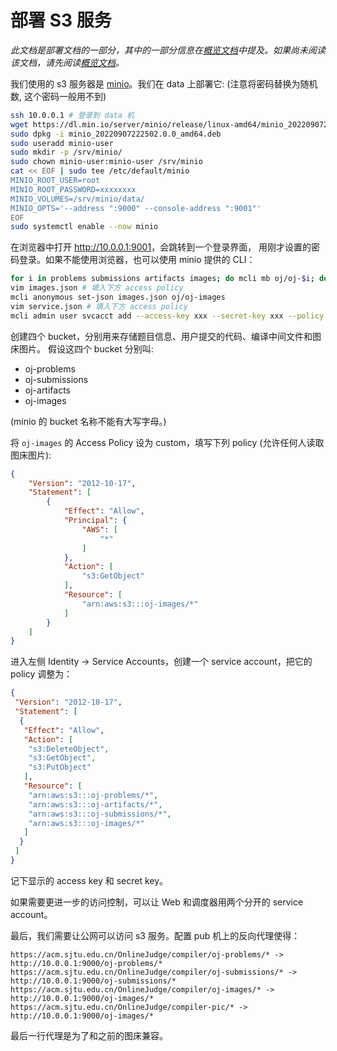 # 部署 S3 服务

*此文档是部署文档的一部分，其中的一部分信息在[概览文档](overview.md)中提及。如果尚未阅读该文档，请先阅读[概览文档](overview.md)。*

我们使用的 s3 服务器是 [minio]。我们在 data 上部署它: (注意将密码替换为随机数, 这个密码一般用不到)

```bash
ssh 10.0.0.1 # 登录到 data 机
wget https://dl.min.io/server/minio/release/linux-amd64/minio_20220907222502.0.0_amd64.deb
sudo dpkg -i minio_20220907222502.0.0_amd64.deb
sudo useradd minio-user
sudo mkdir -p /srv/minio/
sudo chown minio-user:minio-user /srv/minio
cat << EOF | sudo tee /etc/default/minio
MINIO_ROOT_USER=root
MINIO_ROOT_PASSWORD=xxxxxxxx
MINIO_VOLUMES=/srv/minio/data/
MINIO_OPTS='--address ":9000" --console-address ":9001"'
EOF
sudo systemctl enable --now minio
```

在浏览器中打开 <http://10.0.0.1:9001>，会跳转到一个登录界面，
用刚才设置的密码登录。如果不能使用浏览器，也可以使用 minio
提供的 CLI：

```bash
for i in problems submissions artifacts images; do mcli mb oj/oj-$i; done
vim images.json # 填入下方 access policy
mcli anonymous set-json images.json oj/oj-images
vim service.json # 填入下方 access policy
mcli admin user svcacct add --access-key xxx --secret-key xxx --policy service.json oj root
```

创建四个 bucket，分别用来存储题目信息、用户提交的代码、编译中间文件和图床图片。
假设这四个 bucket 分别叫:

- oj-problems
- oj-submissions
- oj-artifacts
- oj-images

(minio 的 bucket 名称不能有大写字母。)

将 `oj-images` 的 Access Policy 设为 custom，填写下列 policy (允许任何人读取图床图片):

```json
{
    "Version": "2012-10-17",
    "Statement": [
        {
            "Effect": "Allow",
            "Principal": {
                "AWS": [
                    "*"
                ]
            },
            "Action": [
                "s3:GetObject"
            ],
            "Resource": [
                "arn:aws:s3:::oj-images/*"
            ]
        }
    ]
}
```

进入左侧 Identity → Service Accounts，创建一个 service account，把它的 policy 调整为：

```json
{
 "Version": "2012-10-17",
 "Statement": [
  {
   "Effect": "Allow",
   "Action": [
    "s3:DeleteObject",
    "s3:GetObject",
    "s3:PutObject"
   ],
   "Resource": [
    "arn:aws:s3:::oj-problems/*",
    "arn:aws:s3:::oj-artifacts/*",
    "arn:aws:s3:::oj-submissions/*",
    "arn:aws:s3:::oj-images/*"
   ]
  }
 ]
}
```

记下显示的 access key 和 secret key。

如果需要更进一步的访问控制，可以让 Web 和调度器用两个分开的 service account。

最后，我们需要让公网可以访问 s3 服务。配置 pub 机上的反向代理使得：

```
https://acm.sjtu.edu.cn/OnlineJudge/compiler/oj-problems/* -> http://10.0.0.1:9000/oj-problems/*
https://acm.sjtu.edu.cn/OnlineJudge/compiler/oj-submissions/* -> http://10.0.0.1:9000/oj-submissions/*
https://acm.sjtu.edu.cn/OnlineJudge/compiler/oj-images/* -> http://10.0.0.1:9000/oj-images/*
https://acm.sjtu.edu.cn/OnlineJudge/compiler-pic/* -> http://10.0.0.1:9000/oj-images/*
```

最后一行代理是为了和之前的图床兼容。

[minio]: https://min.io/
